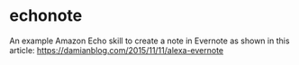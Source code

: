 # echonote
An example Amazon Echo skill to create a note in Evernote as shown in this article: https://damianblog.com/2015/11/11/alexa-evernote

